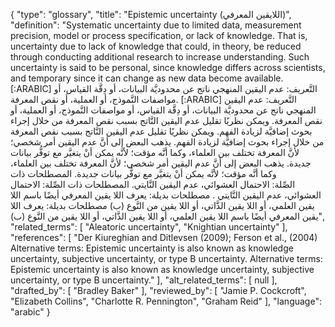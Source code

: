 {
    "type": "glossary",
    "title": "Epistemic uncertainty (اللايقين المعرفي)",
    "definition": "Systematic uncertainty due to limited data, measurement precision, model or process specification, or lack of knowledge. That is, uncertainty due to lack of knowledge that could, in theory, be reduced through conducting additional research to increase understanding. Such uncertainty is said to be personal, since knowledge differs across scientists, and temporary since it can change as new data become available. [:ARABIC] التَّعريف: عدم اليقين المنهجي ناتج عن محدوديَّة البيانات، أو دِقَّة القياس، أو مواصفات النَّموذج، أو العملية، أو نقص المعرفة. [:ARABIC] التَّعريف: عدم اليقين المنهجي ناتج عن محدوديَّة البيانات، أو دِقَّة القياس، أو مواصفات النَّموذج، أو العملية، أو نقص المعرفة. ويمكن نظريًا تقليل عدم اليقين النَّاتج بسبب نقص المعرفة من خلال إجراء بحوث إضافيَّة لزيادة الفهم. ويمكن نظريًا تقليل عدم اليقين النَّاتج بسبب نقص المعرفة من خلال إجراء بحوث إضافيَّة لزيادة الفهم. يذهب البعض إلى أنَّ عدم اليقين أمر شخصي؛ لأنَّ المعرفة تختلف بين العلماء، وكما أنَّه مؤقت؛ لأنَّه يمكن أنْ يتغيَّر مع توفُّر بيانات جديدة. يذهب البعض إلى أنَّ عدم اليقين أمر شخصي؛ لأنَّ المعرفة تختلف بين العلماء، وكما أنَّه مؤقت؛ لأنَّه يمكن أنْ يتغيَّر مع توفُّر بيانات جديدة. المصطلحات ذات الصِّلة: الاحتمال العشوائي، عدم اليقين النَّايتي. المصطلحات ذات الصِّلة: الاحتمال العشوائي،  عدم اليقين النَّايتي . مصطلحات بديلة: يعرف اللا يقين المعرفي أيضًا باسم اللا يقين العلمي، أو اللا يقين الذَّاتي، أو اللا يقين من النَّوع (ب) مصطلحات بديلة: يعرف اللا يقين المعرفي أيضًا باسم اللا يقين العلمي، أو اللا يقين الذَّاتي، أو اللا يقين من النَّوع (ب)",
    "related_terms": [
        "Aleatoric uncertainty",
        "Knightian uncertainty"
    ],
    "references": [
        "Der Kiureghian and Ditlevsen (2009); Ferson et al., (2004) Alternative terms: Epistemic uncertainty is also known as knowledge uncertainty, subjective uncertainty, or type B uncertainty. Alternative terms:  Epistemic uncertainty is also known as knowledge uncertainty, subjective uncertainty, or type B uncertainty."
    ],
    "alt_related_terms": [
        null
    ],
    "drafted_by": [
        "Bradley Baker"
    ],
    "reviewed_by": [
        "Jamie P. Cockcroft",
        "Elizabeth Collins",
        "Charlotte R. Pennington",
        "Graham Reid"
    ],
    "language": "arabic"
}